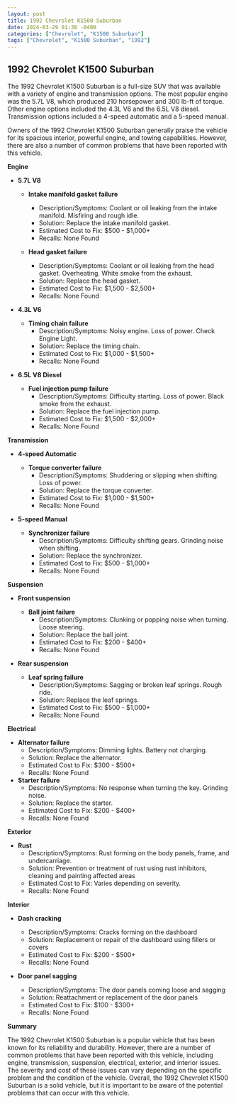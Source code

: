 ```yaml
---
layout: post
title: 1992 Chevrolet K1500 Suburban
date: 2024-03-29 01:38 -0400
categories: ["Chevrolet", "K1500 Suburban"]
tags: ["Chevrolet", "K1500 Suburban", "1992"]
---
```

## 1992 Chevrolet K1500 Suburban

The 1992 Chevrolet K1500 Suburban is a full-size SUV that was available with a variety of engine and transmission options. The most popular engine was the 5.7L V8, which produced 210 horsepower and 300 lb-ft of torque. Other engine options included the 4.3L V6 and the 6.5L V8 diesel. Transmission options included a 4-speed automatic and a 5-speed manual.

Owners of the 1992 Chevrolet K1500 Suburban generally praise the vehicle for its spacious interior, powerful engine, and towing capabilities. However, there are also a number of common problems that have been reported with this vehicle.

**Engine**

* **5.7L V8**

    * **Intake manifold gasket failure**
        * Description/Symptoms: Coolant or oil leaking from the intake manifold. Misfiring and rough idle.
        * Solution: Replace the intake manifold gasket.
        * Estimated Cost to Fix: $500 - $1,000+
        * Recalls: None Found

    * **Head gasket failure**
        * Description/Symptoms: Coolant or oil leaking from the head gasket. Overheating. White smoke from the exhaust.
        * Solution: Replace the head gasket.
        * Estimated Cost to Fix: $1,500 - $2,500+
        * Recalls: None Found

* **4.3L V6**

    * **Timing chain failure**
        * Description/Symptoms: Noisy engine. Loss of power. Check Engine Light.
        * Solution: Replace the timing chain.
        * Estimated Cost to Fix: $1,000 - $1,500+
        * Recalls: None Found

* **6.5L V8 Diesel**

    * **Fuel injection pump failure**
        * Description/Symptoms: Difficulty starting. Loss of power. Black smoke from the exhaust.
        * Solution: Replace the fuel injection pump.
        * Estimated Cost to Fix: $1,500 - $2,000+
        * Recalls: None Found

**Transmission**

* **4-speed Automatic**

    * **Torque converter failure**
        * Description/Symptoms: Shuddering or slipping when shifting. Loss of power.
        * Solution: Replace the torque converter.
        * Estimated Cost to Fix: $1,000 - $1,500+
        * Recalls: None Found

* **5-speed Manual**

    * **Synchronizer failure**
        * Description/Symptoms: Difficulty shifting gears. Grinding noise when shifting.
        * Solution: Replace the synchronizer.
        * Estimated Cost to Fix: $500 - $1,000+
        * Recalls: None Found

**Suspension**

* **Front suspension**

    * **Ball joint failure**
        * Description/Symptoms: Clunking or popping noise when turning. Loose steering.
        * Solution: Replace the ball joint.
        * Estimated Cost to Fix: $200 - $400+
        * Recalls: None Found

* **Rear suspension**

    * **Leaf spring failure**
        * Description/Symptoms: Sagging or broken leaf springs. Rough ride.
        * Solution: Replace the leaf springs.
        * Estimated Cost to Fix: $500 - $1,000+
        * Recalls: None Found

**Electrical**

* **Alternator failure**
    * Description/Symptoms: Dimming lights. Battery not charging.
    * Solution: Replace the alternator.
    * Estimated Cost to Fix: $300 - $500+
    * Recalls: None Found
* **Starter failure**
    * Description/Symptoms: No response when turning the key. Grinding noise.
    * Solution: Replace the starter.
    * Estimated Cost to Fix: $200 - $400+
    * Recalls: None Found

**Exterior**

* **Rust**
    * Description/Symptoms: Rust forming on the body panels, frame, and undercarriage.
    * Solution: Prevention or treatment of rust using rust inhibitors, cleaning and painting affected areas
    * Estimated Cost to Fix: Varies depending on severity.
    * Recalls: None Found

**Interior**

* **Dash cracking**
    * Description/Symptoms: Cracks forming on the dashboard
    * Solution: Replacement or repair of the dashboard using fillers or covers
    * Estimated Cost to Fix: $200 - $500+
    * Recalls: None Found

* **Door panel sagging**
    * Description/Symptoms: The door panels coming loose and sagging
    * Solution: Reattachment or replacement of the door panels
    * Estimated Cost to Fix: $100 - $300+
    * Recalls: None Found

**Summary**

The 1992 Chevrolet K1500 Suburban is a popular vehicle that has been known for its reliability and durability. However, there are a number of common problems that have been reported with this vehicle, including engine, transmission, suspension, electrical, exterior, and interior issues. The severity and cost of these issues can vary depending on the specific problem and the condition of the vehicle. Overall, the 1992 Chevrolet K1500 Suburban is a solid vehicle, but it is important to be aware of the potential problems that can occur with this vehicle.
